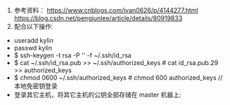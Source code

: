 1. 参考资料：
   https://www.cnblogs.com/ivan0626/p/4144277.html
   https://blog.csdn.net/pengjunlee/article/details/80919833
2. 配合以下操作:
* useradd kylin
* passwd kylin
* $ ssh-keygen -t rsa -P '' -f ~/.ssh/id_rsa
* $ cat ~/.ssh/id_rsa.pub >> ~/.ssh/authorized_keys   # cat id_rsa.pub.29 >> authorized_keys
* $ chmod 0600 ~/.ssh/authorized_keys                 # chmod 600 authorized_keys  //本地免密钥登录
* 登录其它主机，将其它主机的公钥全部存储在 master 机器上:
  